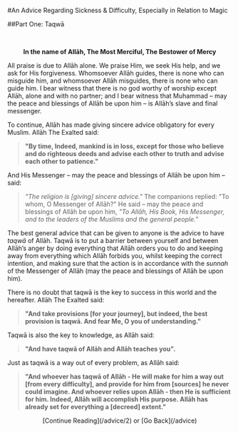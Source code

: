 [title: Advice Part One: Taqwā - muhammadtim.com]:/
[menu-locgroup: advices]:/
[path: /advice/1]:/
[alias: /articles/advice/1]:/

#An Advice Regarding Sickness & Difficulty, Especially in Relation to Magic

##Part One: Taqwā

<br/>
<p style="text-align:center;"><strong>In the name of Allāh, The Most Merciful, The Bestower of Mercy</strong></p>All praise is due to Allāh alone. We praise Him, we seek His help, and we ask for His forgiveness. Whomsoever Allāh guides, there is none who can misguide him, and whomsoever Allāh misguides, there is none who can guide him. I bear witness that there is no god worthy of worship except Allāh, alone and with no partner; and I bear witness that Muhammad – may the peace and blessings of Allāh be upon him – is Allāh’s slave and final messenger.
To continue, Allāh has made giving sincere advice obligatory for every Muslim. Allāh The Exalted said:
> **"By time, Indeed, mankind is in loss, except for those who believe and do righteous deeds and advise each other to truth and advise each other to patience."**
And His Messenger – may the peace and blessings of Allāh be upon him – said:
>_"The religion is [giving] sincere advice."_ The companions replied: "To whom, O Messenger of Allāh?" He said – may the peace and blessings of Allāh be upon him, _"To Allāh, His Book, His Messenger, and to the leaders of the Muslims and the general people."_
The best general advice that can be given to anyone is the advice to have _taqwā_ of Allāh. Taqwā is to put a barrier between yourself and between Allāh’s anger by doing everything that Allāh orders you to do and keeping away from everything which Allāh forbids you, whilst keeping the correct intention, and making sure that the action is in accordance with the _sunnah_ of the Messenger of Allāh (may the peace and blessings of Allāh be upon him). 
There is no doubt that taqwā is the key to success in this world and the hereafter. Allāh The Exalted said:
> **"And take provisions [for your journey], but indeed, the best provision is taqwā. And fear Me, O you of understanding."**
Taqwā is also the key to knowledge, as Allāh said:

>**"And have taqwā of Allāh and Allāh teaches you".**

Just as taqwā is a way out of every problem, as Allāh said: 

>**"And whoever has taqwā of Allāh - He will make for him a way out [from every difficulty], and provide for him from [sources] he never could imagine. And whoever relies upon Allāh - then He is sufficient for him. Indeed, Allāh will accomplish His purpose. Allāh has already set for everything a [decreed] extent."**

<p style="text-align:center">[Continue Reading](/advice/2) or [Go Back](/advice)